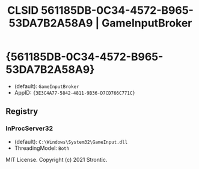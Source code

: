 ﻿---
title: "CLSID 561185DB-0C34-4572-B965-53DA7B2A58A9 | GameInputBroker"
excerpt: What is COM-Object CLSID 561185DB-0C34-4572-B965-53DA7B2A58A9?
---

# {561185DB-0C34-4572-B965-53DA7B2A58A9}

* (default): `GameInputBroker`
* AppID: `{3E3C4A77-5842-4811-9B36-D7CD766C771C}`

## Registry


### InProcServer32

* (default): `C:\Windows\System32\GameInput.dll`
* ThreadingModel: `Both`

MIT License. Copyright (c) 2021 Strontic.


